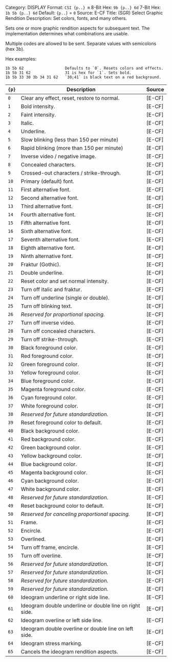 Category: DISPLAY
Format: `CSI {p..} m`
8-Bit Hex: `9b {p..} 6d`
7-Bit Hex: `1b 5b {p..} 6d`
Default: `{p..}` = `0`
Source: E-CF
Title: (SGR) Select Graphic Rendition
Description: Set colors, fonts, and many others.

Sets one or more graphic rendition aspects for subsequent text. The implementation determines what combinations are usable.

Multiple codes are allowed to be sent. Separate values with semicolons (hex 3b).

Hex examples:

    1b 5b 62                  Defaults to `0`. Resets colors and effects.
    1b 5b 31 62               31 is hex for `1`. Sets bold.
    1b 5b 33 30 3b 34 31 62   `30;41` is black text on a red background.

| `{p}` | Description                                             | Source |
|-------|---------------------------------------------------------|--------|
| `0`   | Clear any effect, reset, restore to normal.             | [E-CF] |
| `1`   | Bold intensity.                                         | [E-CF] |
| `2`   | Faint intensity.                                        | [E-CF] |
| `3`   | Italic.                                                 | [E-CF] |
| `4`   | Underline.                                              | [E-CF] |
| `5`   | Slow blinking (less than 150 per minute)                | [E-CF] |
| `6`   | Rapid blinking (more than 150 per minute)               | [E-CF] |
| `7`   | Inverse video / negative image.                         | [E-CF] |
| `8`   | Concealed characters.                                   | [E-CF] |
| `9`   | Crossed-out characters / strike-through.                | [E-CF] |
| `10`  | Primary (default) font.                                 | [E-CF] |
| `11`  | First alternative font.                                 | [E-CF] |
| `12`  | Second alternative font.                                | [E-CF] |
| `13`  | Third alternative font.                                 | [E-CF] |
| `14`  | Fourth alternative font.                                | [E-CF] |
| `15`  | Fifth alternative font.                                 | [E-CF] |
| `16`  | Sixth alternative font.                                 | [E-CF] |
| `17`  | Seventh alternative font.                               | [E-CF] |
| `18`  | Eighth alternative font.                                | [E-CF] |
| `19`  | Ninth alternative font.                                 | [E-CF] |
| `20`  | Fraktur (Gothic).                                       | [E-CF] |
| `21`  | Double underline.                                       | [E-CF] |
| `22`  | Reset color and set normal intensity.                   | [E-CF] |
| `23`  | Turn off italic and fraktur.                            | [E-CF] |
| `24`  | Turn off underline (single or double).                  | [E-CF] |
| `25`  | Turn off blinking text.                                 | [E-CF] |
| `26`  | *Reserved for proportional spacing.*                    | [E-CF] |
| `27`  | Turn off inverse video.                                 | [E-CF] |
| `28`  | Turn off concealed characters.                          | [E-CF] |
| `29`  | Turn off strike-through.                                | [E-CF] |
| `30`  | Black foreground color.                                 | [E-CF] |
| `31`  | Red foreground color.                                   | [E-CF] |
| `32`  | Green foreground color.                                 | [E-CF] |
| `33`  | Yellow foreground color.                                | [E-CF] |
| `34`  | Blue foreground color.                                  | [E-CF] |
| `35`  | Magenta foreground color.                               | [E-CF] |
| `36`  | Cyan foreground color.                                  | [E-CF] |
| `37`  | White foreground color.                                 | [E-CF] |
| `38`  | *Reserved for future standardization.*                  | [E-CF] |
| `39`  | Reset foreground color to default.                      | [E-CF] |
| `40`  | Black background color.                                 | [E-CF] |
| `41`  | Red background color.                                   | [E-CF] |
| `42`  | Green background color.                                 | [E-CF] |
| `43`  | Yellow background color.                                | [E-CF] |
| `44`  | Blue background color.                                  | [E-CF] |
| `45`  | Magenta background color.                               | [E-CF] |
| `46`  | Cyan background color.                                  | [E-CF] |
| `47`  | White background color.                                 | [E-CF] |
| `48`  | *Reserved for future standardization.*                  | [E-CF] |
| `49`  | Reset background color to default.                      | [E-CF] |
| `50`  | *Reserved for canceling proportional spacing.*          | [E-CF] |
| `51`  | Frame.                                                  | [E-CF] |
| `52`  | Encircle.                                               | [E-CF] |
| `53`  | Overlined.                                              | [E-CF] |
| `54`  | Turn off frame, encircle.                               | [E-CF] |
| `55`  | Turn off overline.                                      | [E-CF] |
| `56`  | *Reserved for future standardization.*                  | [E-CF] |
| `57`  | *Reserved for future standardization.*                  | [E-CF] |
| `58`  | *Reserved for future standardization.*                  | [E-CF] |
| `59`  | *Reserved for future standardization.*                  | [E-CF] |
| `60`  | Ideogram underline or right side line.                  | [E-CF] |
| `61`  | Ideogram double underline or double line on right side. | [E-CF] |
| `62`  | Ideogram overline or left side line.                    | [E-CF] |
| `63`  | Ideogram double overline or double line on left side.   | [E-CF] |
| `64`  | Ideogram stress marking.                                | [E-CF] |
| `65`  | Cancels the ideogram rendition aspects.                 | [E-CF] |

